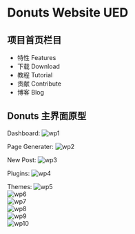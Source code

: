 # Donuts Website UED #

项目首页栏目
-------

* 特性 Features   
* 下载 Download   
* 教程 Tutorial   
* 贡献 Contribute   
* 博客 Blog   

Donuts 主界面原型
----------------
Dashboard:
![wp1](http://static.oschina.net/uploads/img/201311/06075441_8Rwn.png)

Page Generater:
![wp2](http://static.oschina.net/uploads/img/201311/06075442_UEeK.png)

New Post:
![wp3](http://static.oschina.net/uploads/img/201311/06075447_rUXY.png)

Plugins:
![wp4](http://static.oschina.net/uploads/img/201311/06075448_AZvY.png)

Themes:
![wp5](http://static.oschina.net/uploads/img/201311/06075450_UAWu.png)   
![wp6](http://static.oschina.net/uploads/img/201311/06075452_ixjx.png)   
![wp7](http://static.oschina.net/uploads/img/201311/06075454_Rh5R.png)   
![wp8](http://static.oschina.net/uploads/img/201311/06075456_SOVX.png)   
![wp9](http://static.oschina.net/uploads/img/201311/06075458_N69U.png)   
![wp10](http://static.oschina.net/uploads/img/201311/06075459_5Qm8.png)   